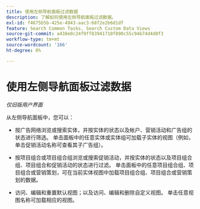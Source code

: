 ```yaml
---
title: 使用左侧导航面板过滤数据
description: 了解如何使用左侧导航面板过滤数据。
exl-id: f4675b5b-425e-4943-aac3-68f2e2b6d1df
feature: Search Common Tasks, Search Custom Data Views
source-git-commit: a438e0c24f9ff83941710f890c55c94b74d4d0f3
workflow-type: tm+mt
source-wordcount: '166'
ht-degree: 0%

---
```


# 使用左侧导航面板过滤数据

*仅旧版用户界面*

从左侧导航面板中，您可以：

* 按广告网络浏览或搜索实体，并按实体的状态以及帐户、营销活动和广告组的状态进行筛选。 单击面板中的任意实体或实体组可加载子实体的视图（例如，单击促销活动名称可查看其子广告组）。

* 按项目组合或项目组合组浏览或搜索促销活动，并按实体的状态以及项目组合组、项目组合和促销活动的状态进行过滤。 单击面板中的任意项目组合组、项目组合或营销策划，可在当前实体视图中加载项目组合组、项目组合或营销策划的数据。

* 访问、编辑和重置默认视图；以及访问、编辑和删除自定义视图。 单击任意视图名称可加载相应的视图。
